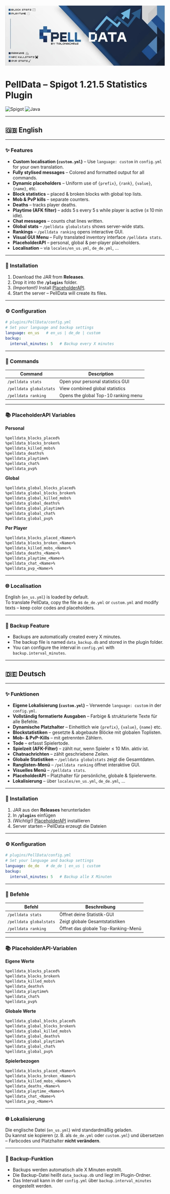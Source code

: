![PellData Banner](./banner.png)

# PellData – Spigot 1.21.5 Statistics Plugin

![Spigot](https://img.shields.io/badge/spigot-1.21.5-orange)
![Java](https://img.shields.io/badge/java-21-brightgreen)

---

## 🇬🇧 English

---

### ✨ Features
- **Custom localisation (`custom.yml`)** – Use `language: custom` in `config.yml` for your own translation.
- **Fully stylised messages** – Colored and formatted output for all commands.
- **Dynamic placeholders** – Uniform use of `{prefix}`, `{rank}`, `{value}`, `{name}`, etc.
- **Block statistics** – placed & broken blocks with global top lists.
- **Mob & PvP kills** – separate counters.
- **Deaths** – tracks player deaths.
- **Playtime (AFK filter)** – adds 5 s every 5 s while player is active (≤ 10 min idle).
- **Chat messages** – counts chat lines written.
- **Global stats** – `/pelldata globalstats` shows server-wide stats.
- **Rankings** – `/pelldata ranking` opens interactive GUI.
- **Visual GUI Menu** – Fully translated inventory interface `/pelldata stats`.
- **PlaceholderAPI** – personal, global & per‑player placeholders.
- **Localisation** – via `locales/en_us.yml`, `de_de.yml`, ...

---

### 🚀 Installation
1. Download the JAR from **Releases**.  
2. Drop it into the **`/plugins`** folder.  
3. *(Important!)* Install [PlaceholderAPI](https://www.spigotmc.org/resources/placeholderapi.6245/).  
4. Start the server – PellData will create its files.

---

### ⚙️ Configuration
```yml
# plugins/PellData/config.yml
# Set your language and backup settings
language: en_us   # en_us | de_de | custom
backup:
  interval_minutes: 5   # Backup every X minutes
```

---

### 🔹 Commands
| Command | Description |
|---------|-------------|
| `/pelldata stats` | Open your personal statistics GUI |
| `/pelldata globalstats` | View combined global statistics |
| `/pelldata ranking` | Opens the global Top-10 ranking menu |

---

### 📚 PlaceholderAPI Variables

**Personal**
```
%pelldata_blocks_placed%
%pelldata_blocks_broken%
%pelldata_killed_mobs%
%pelldata_deaths%
%pelldata_playtime%
%pelldata_chat%
%pelldata_pvp%
```

**Global**
```
%pelldata_global_blocks_placed%
%pelldata_global_blocks_broken%
%pelldata_global_killed_mobs%
%pelldata_global_deaths%
%pelldata_global_playtime%
%pelldata_global_chat%
%pelldata_global_pvp%
```

**Per Player**
```
%pelldata_blocks_placed_<Name>%
%pelldata_blocks_broken_<Name>%
%pelldata_killed_mobs_<Name>%
%pelldata_deaths_<Name>%
%pelldata_playtime_<Name>%
%pelldata_chat_<Name>%
%pelldata_pvp_<Name>%
```

---

### 🌐 Localisation
English (`en_us.yml`) is loaded by default.  
To translate PellData, copy the file as `de_de.yml` or `custom.yml` and modify texts – keep color codes and placeholders.

---

### 💾 Backup Feature

- Backups are automatically created every X minutes.
- The backup file is named `data_backup.db` and stored in the plugin folder.
- You can configure the interval in `config.yml` with `backup.interval_minutes`.

---

## 🇩🇪 Deutsch

---

### ✨ Funktionen
- **Eigene Lokalisierung (`custom.yml`)** – Verwende `language: custom` in der `config.yml`.
- **Vollständig formatierte Ausgaben** – Farbige & strukturierte Texte für alle Befehle.
- **Dynamische Platzhalter** – Einheitlich wie `{prefix}`, `{value}`, `{name}` etc.
- **Blockstatistiken** – gesetzte & abgebaute Blöcke mit globalen Toplisten.
- **Mob- & PvP-Kills** – mit getrennten Zählern.
- **Tode** – erfasst Spielertode.
- **Spielzeit (AFK-Filter)** – zählt nur, wenn Spieler ≤ 10 Min. aktiv ist.
- **Chatnachrichten** – zählt geschriebene Zeilen.
- **Globale Statistiken** – `/pelldata globalstats` zeigt die Gesamtdaten.
- **Ranglisten-Menü** – `/pelldata ranking` öffnet interaktive GUI.
- **Visuelles Menü** – `/pelldata stats`.
- **PlaceholderAPI** – Platzhalter für persönliche, globale & Spielerwerte.
- **Lokalisierung** – über `locales/en_us.yml`, `de_de.yml`, …

---

### 🚀 Installation
1. JAR aus den **Releases** herunterladen  
2. In **`/plugins`** einfügen  
3. *(Wichtig!)* [PlaceholderAPI](https://www.spigotmc.org/resources/placeholderapi.6245/) installieren  
4. Server starten – PellData erzeugt die Dateien

---

### ⚙️ Konfiguration
```yml
# plugins/PellData/config.yml
# Set your language and backup settings
language: de_de   # de_de | en_us | custom
backup:
  interval_minutes: 5   # Backup alle X Minuten
```

---

### 🔹 Befehle
| Befehl | Beschreibung |
|--------|--------------|
| `/pelldata stats` | Öffnet deine Statistik-GUI |
| `/pelldata globalstats` | Zeigt globale Gesamtstatistiken |
| `/pelldata ranking` | Öffnet das globale Top-Ranking-Menü |

---

### 📚 PlaceholderAPI-Variablen

**Eigene Werte**
```
%pelldata_blocks_placed%
%pelldata_blocks_broken%
%pelldata_killed_mobs%
%pelldata_deaths%
%pelldata_playtime%
%pelldata_chat%
%pelldata_pvp%
```

**Globale Werte**
```
%pelldata_global_blocks_placed%
%pelldata_global_blocks_broken%
%pelldata_global_killed_mobs%
%pelldata_global_deaths%
%pelldata_global_playtime%
%pelldata_global_chat%
%pelldata_global_pvp%
```

**Spielerbezogen**
```
%pelldata_blocks_placed_<Name>%
%pelldata_blocks_broken_<Name>%
%pelldata_killed_mobs_<Name>%
%pelldata_deaths_<Name>%
%pelldata_playtime_<Name>%
%pelldata_chat_<Name>%
%pelldata_pvp_<Name>%
```

---

### 🌐 Lokalisierung
Die englische Datei (`en_us.yml`) wird standardmäßig geladen.  
Du kannst sie kopieren (z. B. als `de_de.yml` oder `custom.yml`) und übersetzen – Farbcodes und Platzhalter **nicht verändern**.

---

### 💾 Backup-Funktion

- Backups werden automatisch alle X Minuten erstellt.
- Die Backup-Datei heißt `data_backup.db` und liegt im Plugin-Ordner.
- Das Intervall kann in der `config.yml` über `backup.interval_minutes` eingestellt werden.

